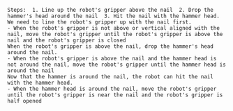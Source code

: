 
    Steps:  1. Line up the robot's gripper above the nail  2. Drop the hammer's head around the nail  3. Hit the nail with the hammer head.
    We need to line the robot's gripper up with the nail first.
    - When the robot's gripper is not above or vertical aligned with the nail, move the robot's gripper until the robot's gripper is above the nail and the robot's gripper is closed
    When the robot's gripper is above the nail, drop the hammer's head around the nail.
    - When the robot's gripper is above the nail and the hammer head is not around the nail, move the robot's gripper until the hammer head is around the nail
    Now that the hammer is around the nail, the robot can hit the nail with the hammer head.
    - When the hammer head is around the nail, move the robot's gripper until the robot's gripper is near the nail and the robot's gripper is half opened